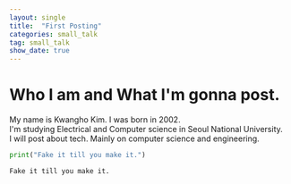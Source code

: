 ```yaml
---
layout: single
title:  "First Posting"
categories: small_talk
tag: small_talk
show_date: true
---
```


# Who I am and What I'm gonna post.  

My name is Kwangho Kim. I was born in 2002.  
I'm studying Electrical and Computer science in Seoul National University.  
I will post about tech. Mainly on computer science and engineering.  

```python  
print("Fake it till you make it.")  
```
```plaintext
Fake it till you make it.
```
